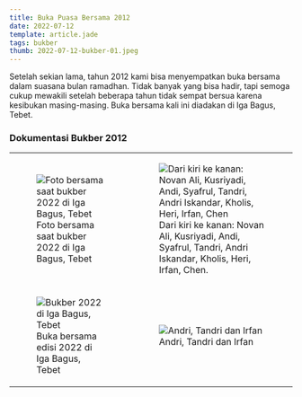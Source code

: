 ```yaml
---
title: Buka Puasa Bersama 2012
date: 2022-07-12
template: article.jade
tags: bukber
thumb: 2022-07-12-bukber-01.jpeg
---
```


Setelah sekian lama, tahun 2012 kami bisa menyempatkan buka bersama dalam suasana bulan ramadhan. Tidak banyak yang bisa hadir, tapi semoga cukup mewakili setelah beberapa tahun tidak sempat bersua karena kesibukan masing-masing. Buka bersama kali ini diadakan di Iga Bagus, Tebet.

### Dokumentasi Bukber 2012

<div class="table-responsive-compact !m-0">
  <table class="table !m-0">
    <tbody>
      <tr class="!border-none">
        <td class="!p-1">
          <figure>
            <img class="lazy content-img" src="/story/assets/img/placeholder.png" data-src="/story/assets/img/2022-07-12-bukber-01.jpeg" alt="Foto bersama saat bukber 2022 di Iga Bagus, Tebet" />
            <figcaption>Foto bersama saat bukber 2022 di Iga Bagus, Tebet</figcaption>
          </figure>
        </td>
        <td class="!p-1">
          <figure>
            <img class="lazy content-img" src="/story/assets/img/placeholder.png" data-src="/story/assets/img/2022-07-12-bukber-02.jpeg" alt="Dari kiri ke kanan: Novan Ali, Kusriyadi, Andi, Syafrul, Tandri, Andri Iskandar, Kholis, Heri, Irfan, Chen" />
            <figcaption>Dari kiri ke kanan: Novan Ali, Kusriyadi, Andi, Syafrul, Tandri, Andri Iskandar, Kholis, Heri, Irfan, Chen.</figcaption>
          </figure>
        </td>
      </tr>
      <tr class="!border-none">
        <td class="!p-1">
          <figure>
            <img class="lazy content-img" src="/story/assets/img/placeholder.png" data-src="/story/assets/img/2022-07-12-bukber-03.jpeg" alt="Bukber 2022 di Iga Bagus, Tebet" />
            <figcaption>Buka bersama edisi 2022 di Iga Bagus, Tebet</figcaption>
          </figure>
        </td>
        <td class="!p-1">
          <figure>
            <img class="lazy content-img" src="/story/assets/img/placeholder.png" data-src="/story/assets/img/2022-07-12-bukber-04.jpeg" alt="Andri, Tandri dan Irfan" />
            <figcaption>Andri, Tandri dan Irfan</figcaption>
          </figure>
        </td>
      </tr>
    </tbody>
  </table>
</div>
